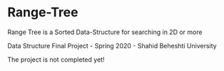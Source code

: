 # Range-Tree
Range Tree is a Sorted Data-Structure for searching in 2D or more

Data Structure Final Project - Spring 2020 - Shahid Beheshti University

The project is not completed yet!
